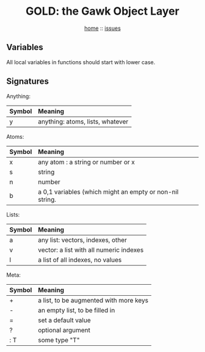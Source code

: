 <a name=top>
<h1 align=center>GOLD: the Gawk Object Layer</h1>
<p  align=center>
<a href="http://github.com/golden/one/master/blob/README.md#top">home</a> :: 
<a href="http://github.com/golden/issues">issues</a> 
</p>

## Variables

All local variables in functions
should start with lower case.

## Signatures

Anything:

|Symbol| Meaning                                 |
|------|:----------------------------------------|
| y    | anything: atoms, lists, whatever        |

Atoms:

|Symbol| Meaning                                 |
|------|:----------------------------------------|
| x    | any atom : a string or number  or x     |
| s    | string                                  |
| n    | number                                  |
| b    | a 0,1 variables (which might an empty or non-nil string. |


Lists:

|Symbol| Meaning                                 |
|------|:----------------------------------------|
| a    | any list: vectors, indexes, other       |
| v    | vector: a list with all numeric indexes |
| l    | a list of all indexes, no values        |

Meta:

|Symbol| Meaning                                 |
|------|:----------------------------------------|
| +    | a list, to be augmented with more keys  |   
| -    | an empty list, to be filled in          |
| =    | set a default value                     |
| ?    | optional argument                       |
| : T  | some type "T"                           | 


